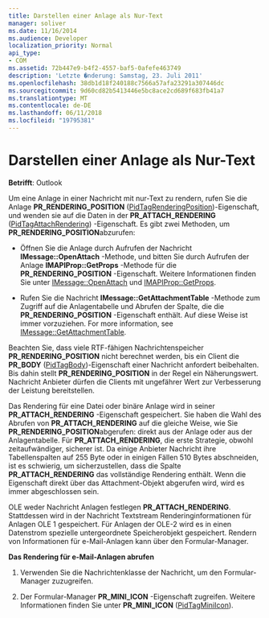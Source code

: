```yaml
---
title: Darstellen einer Anlage als Nur-Text
manager: soliver
ms.date: 11/16/2014
ms.audience: Developer
localization_priority: Normal
api_type:
- COM
ms.assetid: 72b447e9-b4f2-4557-baf5-0afefe463749
description: 'Letzte �nderung: Samstag, 23. Juli 2011'
ms.openlocfilehash: 38db1d18f240188c7566a57afa23291a307446dc
ms.sourcegitcommit: 9d60cd82b5413446e5bc8ace2cd689f683fb41a7
ms.translationtype: MT
ms.contentlocale: de-DE
ms.lasthandoff: 06/11/2018
ms.locfileid: "19795381"
---
```

# <a name="rendering-an-attachment-in-plain-text"></a>Darstellen einer Anlage als Nur-Text

  
  
**Betrifft**: Outlook 
  
Um eine Anlage in einer Nachricht mit nur-Text zu rendern, rufen Sie die Anlage **PR_RENDERING_POSITION** ([PidTagRenderingPosition](pidtagrenderingposition-canonical-property.md))-Eigenschaft, und wenden sie auf die Daten in der **PR_ATTACH_RENDERING** ([PidTagAttachRendering](pidtagattachrendering-canonical-property.md)) -Eigenschaft. Es gibt zwei Methoden, um **PR_RENDERING_POSITION**abzurufen:
  
- Öffnen Sie die Anlage durch Aufrufen der Nachricht **IMessage::OpenAttach** -Methode, und bitten Sie durch Aufrufen der Anlage **IMAPIProp::GetProps** -Methode für die **PR_RENDERING_POSITION** -Eigenschaft. Weitere Informationen finden Sie unter [IMessage::OpenAttach](imessage-openattach.md) und [IMAPIProp::GetProps](imapiprop-getprops.md).
    
- Rufen Sie die Nachricht **IMessage::GetAttachmentTable** -Methode zum Zugriff auf die Anlagentabelle und Abrufen der Spalte, die die **PR_RENDERING_POSITION** -Eigenschaft enthält. Auf diese Weise ist immer vorzuziehen. For more information, see [IMessage::GetAttachmentTable](imessage-getattachmenttable.md).
    
Beachten Sie, dass viele RTF-fähigen Nachrichtenspeicher **PR_RENDERING_POSITION** nicht berechnet werden, bis ein Client die **PR_BODY** ([PidTagBody](pidtagbody-canonical-property.md))-Eigenschaft einer Nachricht anfordert beibehalten. Bis dahin stellt **PR_RENDERING_POSITION** in der Regel ein Näherungswert. Nachricht Anbieter dürfen die Clients mit ungefährer Wert zur Verbesserung der Leistung bereitstellen. 
  
Das Rendering für eine Datei oder binäre Anlage wird in seiner **PR_ATTACH_RENDERING** -Eigenschaft gespeichert. Sie haben die Wahl des Abrufen von **PR_ATTACH_RENDERING** auf die gleiche Weise, wie Sie **PR_RENDERING_POSITION**abgerufen: direkt aus der Anlage oder aus der Anlagentabelle. Für **PR_ATTACH_RENDERING**, die erste Strategie, obwohl zeitaufwändiger, sicherer ist. Da einige Anbieter Nachricht ihre Tabellenspalten auf 255 Byte oder in einigen Fällen 510 Bytes abschneiden, ist es schwierig, um sicherzustellen, dass die Spalte **PR_ATTACH_RENDERING** das vollständige Rendering enthält. Wenn die Eigenschaft direkt über das Attachment-Objekt abgerufen wird, wird es immer abgeschlossen sein. 
  
OLE weder Nachricht Anlagen festlegen **PR_ATTACH_RENDERING**. Stattdessen wird in der Nachricht Textstream Renderinginformationen für Anlagen OLE 1 gespeichert. Für Anlagen der OLE-2 wird es in einen Datenstrom spezielle untergeordnete Speicherobjekt gespeichert. Rendern von Informationen für e-Mail-Anlagen kann über den Formular-Manager. 
  
 **Das Rendering für e-Mail-Anlagen abrufen**
  
1. Verwenden Sie die Nachrichtenklasse der Nachricht, um den Formular-Manager zuzugreifen.
    
2. Der Formular-Manager **PR_MINI_ICON** -Eigenschaft zugreifen. Weitere Informationen finden Sie unter **PR_MINI_ICON** ([PidTagMiniIcon](pidtagminiicon-canonical-property.md)).
    


